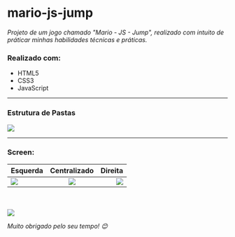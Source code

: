 # mario-js-jump

<i>Projeto de um jogo chamado "Mario - JS - Jump", realizado com intuito de práticar minhas habilidades técnicas e práticas.</i>

<h3>Realizado com:</h3>
<ul>
  <li>HTML5</li>
  <li>CSS3</li>
  <li>JavaScript</li>
</ul>
<hr>

<h3>Estrutura de Pastas</h3>
<img src="https://user-images.githubusercontent.com/92833379/171193845-8fe630fd-bfdd-478e-a18c-87ac5042d98a.png">

<hr>
<h3>Screen:</h3>

|   Esquerda   |  Centralizado  |    Direita    |
| :---         |     :---:      |          ---: |
| <img src="https://user-images.githubusercontent.com/92833379/171193385-fcac68af-6680-4465-b325-0f812a58897d.png">   | <img src="https://user-images.githubusercontent.com/92833379/171193385-fcac68af-6680-4465-b325-0f812a58897d.png">    | <img src="https://user-images.githubusercontent.com/92833379/171194631-2adaad50-5aeb-4491-95e7-5b34eac7fc7f.png">    |




<br>


<br>
<img src="https://user-images.githubusercontent.com/92833379/171194376-e9e7901b-d607-4f9f-928d-716d761d9bd7.png">

<i>Muito obrigado pelo seu tempo! 😊</i>
